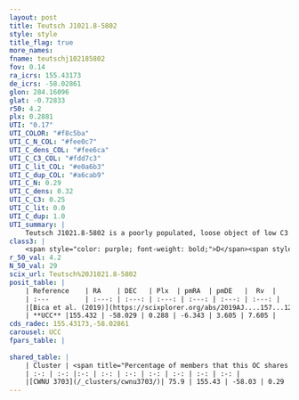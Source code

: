 ```yaml
---
layout: post
title: Teutsch J1021.8-5802
style: style
title_flag: true
more_names: 
fname: teutschj102185802
fov: 0.14
ra_icrs: 155.43173
de_icrs: -58.02861
glon: 284.16096
glat: -0.72833
r50: 4.2
plx: 0.2881
UTI: "0.17"
UTI_COLOR: "#f8c5ba"
UTI_C_N_COL: "#fee0c7"
UTI_C_dens_COL: "#fee6ca"
UTI_C_C3_COL: "#fdd7c3"
UTI_C_lit_COL: "#e0a6b3"
UTI_C_dup_COL: "#a6cab9"
UTI_C_N: 0.29
UTI_C_dens: 0.32
UTI_C_C3: 0.25
UTI_C_lit: 0.0
UTI_C_dup: 1.0
UTI_summary: |
    Teutsch J1021.8-5802 is a poorly populated, loose object of low C3 quality. It is rarely studied in the literature, with no articles listed in the last 6 years. This object shares a large percentage of members with a later reported entry.
class3: |
    <span style="color: purple; font-weight: bold;">D</span><span style="color: #FFC300; font-weight: bold;">B</span>
r_50_val: 4.2
N_50_val: 29
scix_url: Teutsch%20J1021.8-5802
posit_table: |
    | Reference    | RA    | DEC   | Plx  | pmRA  | pmDE   |  Rv  |
    | :---         | :---: | :---: | :---: | :---: | :---: | :---: |
    |[Bica et al. (2019)](https://scixplorer.org/abs/2019AJ....157...12B) | 155.452 | -58.034 | -- | -- | -- | -- |
    | **UCC** |155.432 | -58.029 | 0.288 | -6.343 | 3.605 | 7.605 | 
cds_radec: 155.43173,-58.02861
carousel: UCC
fpars_table: |
    
shared_table: |
    | Cluster | <span title="Percentage of members that this OC shares with the ones listed">%</span>   | RA   | DEC   | Plx   | pmRA  | pmDE  | Rv | UTI |
    | :-: | :-: |:-: | :-: | :-: | :-: | :-: | :-: | :-: |
    |[CWNU 3703](/_clusters/cwnu3703/)| 75.9 | 155.43 | -58.03 | 0.29 | -6.35 | 3.61 | 9.44 |0.02 |
---
```

